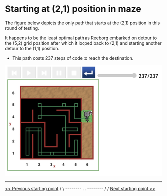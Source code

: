 # Starting at (2,1) position in maze

The figure below depicts the only path that starts at the (2,1) position in this round of testing.

It happens to be the least optimal path as Reeborg embarked on detour to the (5,2) grid position after which it looped back to (2,1) and starting another detour to the (1,1) position.

- This path costs 237 steps of code to reach the destination.

![Figure: ...](../img/start-at-2-1/start@-2,1-not-direct-manouvre-w.png)

---

[<< Previous starting point](<starting-at-(2,2)-position.md>) \ \ -------- ... -------- / / [Next starting point >>](<starting-at-(3,1)-position.md>)
